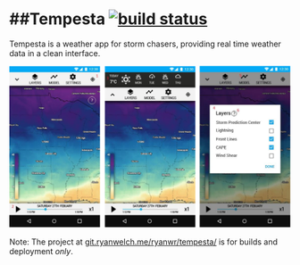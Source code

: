 ##Tempesta [![build status](https://git.ryanwelch.me/ryanwr/tempesta/badges/master/build.svg)](https://git.ryanwelch.me/ryanwr/tempesta/pipelines)
============================

Tempesta is a weather app for storm chasers, providing real time weather data in a clean interface.

![Mockup](/design/mockup.png)

Note: The project at [git.ryanwelch.me/ryanwr/tempesta/](https://git.ryanwelch.me/ryanwr/tempesta) is for builds and deployment _only_.


